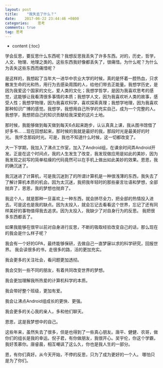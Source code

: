 ```yaml
---
layout: post
title:    "我失去了什么？"
date:    2017-06-22 23:44:46 +0800
categories:    思考
comments: true
tag: 思考
---
```


* content
{:toc}

学会反思，要反思什么东西呢？我想反思我丢失了许多东西。对的，历史，哲学，人文、物理、地理之类的。这些东西我好像都丢失了，很痛惜。为什么呢？为什么为丢失这些东西而痛惜呢？

是这样的，我想起了当年大一进华中农业大学的时候，真的是怀着一腔热血，只求散发生命的光和热，用行为去感染周围的人，给他们带去正能量。我想学历史，是因为我爱这个国家的文化，爱人类的文化；我想学哲学，是因为我喜欢思考的感觉，这能够让我看清很多事情的本质；我想学人文，因为我喜欢听人类的故事，感受人性；我想学物理，因为我喜欢科学，喜欢探索真理；我想学地理，因为我喜欢那种知识广博的感觉。我想学，我想用自己所学的充实自己，成为一个完整的人。我想学，我想把自己的知识贡献给我深爱的这片土地。

那时候，我能够做到每天做到每天6点起来跑步，认认真真上课，我从图书馆借了好多书... ...现在回想起来，那时候的我就是最好的我，那段时光是最美好的时光。
我怀念那段时光。可是，我也不知道什么时候，这一切都改变了。

大一下学期，我加入了沸点工作室，加入了Android组，在课余时间弄Android开发。正是在这个时间点，我的人生发生了改变，我发现做应用是如此的美妙，因为我发现之前写的简单枯燥的代码竟然可以在手机上做出如此美妙的效果。恩恩，我的确沉迷了。

我沉迷进了计算机，可是我沉迷到了的所谓计算机是一种很浅薄的东西，我失去了了解计算机本质的机会。因为太沉迷，我把我年轻时的那些豪言壮语和梦想，全部抛弃了，恩恩，我的梦想也抛弃了。

我这个人，就是那种一旦喜欢上一种东西，就会拼尽全力，把全部的热情投入进去。可是这也是我的缺点。因为太投入，就会忘记去看看这个世界，忘记了还有同样美好的事物值得我去追求。因为太投入，我缺少了对自身行为的反思。
我把很多东西都丢了。

如果我能够在很早以前对自身进行反思，不断的吸取经验改变自己的话，那么现在的我会是什么样子呢？

我会有一个好的GPA，最终能够保研，去做自己一直梦寐以求的科学研究，回报世界。
我会读很多的书，走很多的路，活的更加充实。

我会更多的关注社会，看问题更加透彻。

我会交到一些不同的朋友，有着共同改变世界的梦想。

我会更加理解我所热爱的计算机科学的本质。

我会带好整个班级，更加有爱。

我会让沸点Android组成长的更快、更强。

我会更多的关心我的亲人，多和他们聊天。

恩恩，这是我梦想中的自己。

这些年来，虽然失去了很多，但是也得到了一些真心朋友。唐平、健健、农哥，做你们的组长是我的幸运。倪子君，有你做朋友，我很开心。吴宇伦，你这个学霸，我好羡慕你。唐睿晨，相互嘲讽了这么久，你也是我人生的一部分。

恩，有你们真好。从今天开始，不停的反思，只为了成为更好的一个人。
哪怕只是为了你们。

